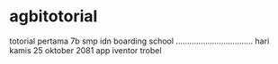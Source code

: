 # agbitotorial
totorial pertama 7b smp idn boarding school
..................................
hari kamis 25 oktober 2081
app iventor trobel
